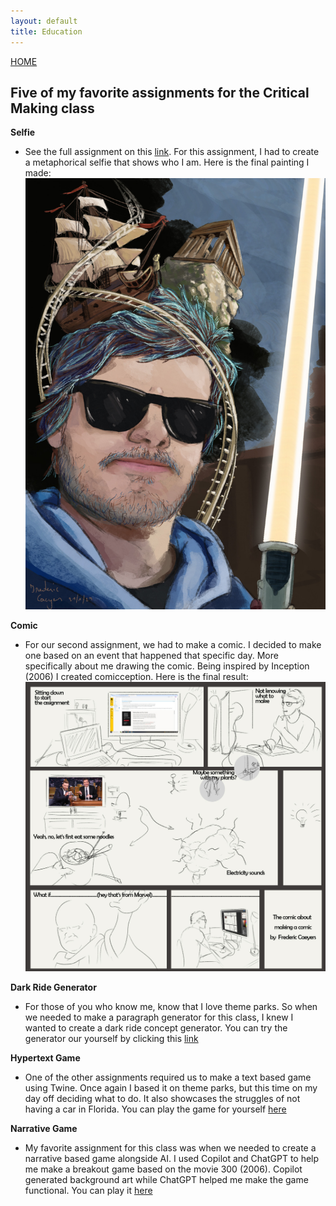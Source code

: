 ```yaml
---
layout: default 
title: Education
---
```


[HOME](/Portfolio_FredericCaeyers/)


## Five of my favorite assignments for the Critical Making class

**Selfie**
-   See the full assignment on this [link](https://fredericcaeyers.artstation.com/projects/VJOa3X).
For this assignment, I had to create a metaphorical selfie that shows who I am.
Here is the final painting I made:
![Featured Image](/assets/FinalSelfieV2.jpg)


**Comic**
-   For our second assignment, we had to make a comic. I decided to make one based on an event that happened that specific day. More specifically about me drawing the comic. Being inspired by Inception (2006) I created comicception.
Here is the final result:
![Featured Image](/assets/Assignment2_Comic_Final.jpg)


**Dark Ride Generator**
-   For those of you who know me, know that I love theme parks. So when we needed to make a paragraph generator for this class, I knew I wanted to create a dark ride concept generator. 
You can try the generator our yourself by clicking this [link](https://fre1509.itch.io/dark-ride-concept-generator)


**Hypertext Game**
-   One of the other assignments required us to make a text based game using Twine. Once again I based it on theme parks, but this time on my day off deciding what to do. It also showcases the struggles of not having a car in Florida.
You can play the game for yourself [here](https://fre1509.itch.io/a-day-off)


**Narrative Game**
-   My favorite assignment for this class was when we needed to create a narrative based game alongside AI. I used Copilot and ChatGPT to help me make a breakout game based on the movie 300 (2006). Copilot generated background art while ChatGPT helped me make the game functional. 
You can play it [here](https://openprocessing.org/sketch/2232925/)